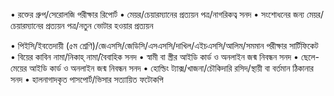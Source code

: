 ---
---
•	রক্তের গ্রুপ/সেরোলজি পরীক্ষার রিপোর্ট
•	মেয়র/চেয়ারম্যানের প্রত্যয়ন পত্র/নাগরিকত্ব সনদ
•	সংশোধনের জন্য মেয়র/চেয়ারম্যানের প্রত্যয়ন পত্র/নতুন ভোটার হওয়ার প্রত্যয়ন




•	পিইসি/ইবতেদায়ী (৫ম শ্রেণি)/জেএসসি/জেডিসি/এসএসসি/দাখিল/এইচএসসি/আলিম/সমমান পরীক্ষার সার্টিফিকেট
•	বিয়ের কাবিন নামা/নিকাহ্ নামা/বৈবাহিক সনদ
•	স্বামী বা স্ত্রীর আইডি কার্ড ও অনলাইন জন্ম নিবন্ধন সনদ
•	ছেলে-মেয়ের আইডি কার্ড ও অনলাইন জন্ম নিবন্ধন সনদ
•	হোল্ডিং ট্যাক্স/খাজনা/চৌকিদারি রসিদ/স্থায়ী বা বর্তমান ঠিকানার সনদ
•	হালনাগাদকৃত পাসপোর্ট/ভিসার সত্যায়িত ফটোকপি
